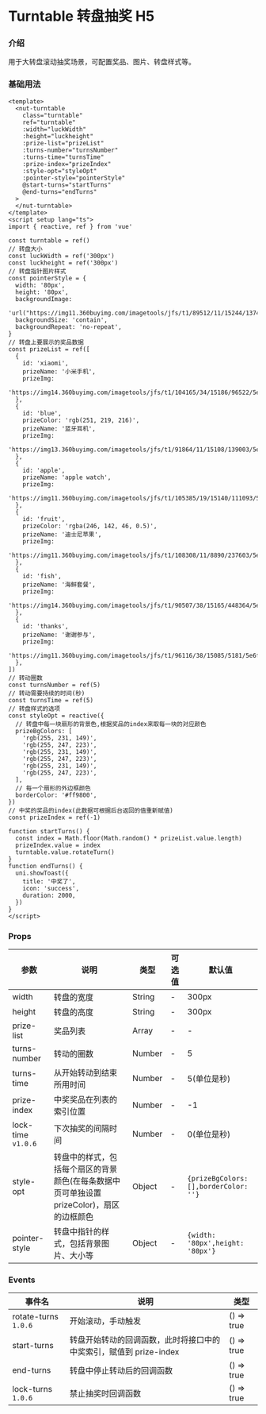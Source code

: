 # Turntable 转盘抽奖  <Badge type="warning">H5</Badge>

### 介绍

用于大转盘滚动抽奖场景，可配置奖品、图片、转盘样式等。

### 基础用法

```vue
<template>
  <nut-turntable
    class="turntable"
    ref="turntable"
    :width="luckWidth"
    :height="luckheight"
    :prize-list="prizeList"
    :turns-number="turnsNumber"
    :turns-time="turnsTime"
    :prize-index="prizeIndex"
    :style-opt="styleOpt"
    :pointer-style="pointerStyle"
    @start-turns="startTurns"
    @end-turns="endTurns"
  >
  </nut-turntable>
</template>
<script setup lang="ts">
import { reactive, ref } from 'vue'

const turntable = ref()
// 转盘大小
const luckWidth = ref('300px')
const luckheight = ref('300px')
// 转盘指针图片样式
const pointerStyle = {
  width: '80px',
  height: '80px',
  backgroundImage:
    'url("https://img11.360buyimg.com/imagetools/jfs/t1/89512/11/15244/137408/5e6f15edEf57fa3ff/cb57747119b3bf89.png")',
  backgroundSize: 'contain',
  backgroundRepeat: 'no-repeat',
}
// 转盘上要展示的奖品数据
const prizeList = ref([
  {
    id: 'xiaomi',
    prizeName: '小米手机',
    prizeImg:
      'https://img14.360buyimg.com/imagetools/jfs/t1/104165/34/15186/96522/5e6f1435E46bc0cb0/d4e878a15bfd9362.png',
  },
  {
    id: 'blue',
    prizeColor: 'rgb(251, 219, 216)',
    prizeName: '蓝牙耳机',
    prizeImg:
      'https://img13.360buyimg.com/imagetools/jfs/t1/91864/11/15108/139003/5e6f146dE1c7b511d/1ddc5aa6e502060a.jpg',
  },
  {
    id: 'apple',
    prizeName: 'apple watch',
    prizeImg:
      'https://img11.360buyimg.com/imagetools/jfs/t1/105385/19/15140/111093/5e6f1506E48bd0dfb/829a98a8cdb4c27f.png',
  },
  {
    id: 'fruit',
    prizeColor: 'rgba(246, 142, 46, 0.5)',
    prizeName: '迪士尼苹果',
    prizeImg:
      'https://img11.360buyimg.com/imagetools/jfs/t1/108308/11/8890/237603/5e6f157eE489cccf1/26e0437cfd93b9c8.png',
  },
  {
    id: 'fish',
    prizeName: '海鲜套餐',
    prizeImg:
      'https://img14.360buyimg.com/imagetools/jfs/t1/90507/38/15165/448364/5e6f15b4E5df0c718/4bd4c3d375eec312.png',
  },
  {
    id: 'thanks',
    prizeName: '谢谢参与',
    prizeImg:
      'https://img11.360buyimg.com/imagetools/jfs/t1/96116/38/15085/5181/5e6f15d1E48e31d30/71353b61dff705d4.png',
  },
])
// 转动圈数
const turnsNumber = ref(5)
// 转动需要持续的时间(秒)
const turnsTime = ref(5)
// 转盘样式的选项
const styleOpt = reactive({
  // 转盘中每一块扇形的背景色,根据奖品的index来取每一块的对应颜色
  prizeBgColors: [
    'rgb(255, 231, 149)',
    'rgb(255, 247, 223)',
    'rgb(255, 231, 149)',
    'rgb(255, 247, 223)',
    'rgb(255, 231, 149)',
    'rgb(255, 247, 223)',
  ],
  // 每一个扇形的外边框颜色
  borderColor: '#ff9800',
})
// 中奖的奖品的index(此数据可根据后台返回的值重新赋值)
const prizeIndex = ref(-1)

function startTurns() {
  const index = Math.floor(Math.random() * prizeList.value.length)
  prizeIndex.value = index
  turntable.value.rotateTurn()
}
function endTurns() {
  uni.showToast({
    title: '中奖了',
    icon: 'success',
    duration: 2000,
  })
}
</script>
```

### Props

| 参数               | 说明                                                                                    | 类型   | 可选值 | 默认值                                |
|--------------------|---------------------------------------------------------------------------------------|--------|--------|---------------------------------------|
| width              | 转盘的宽度                                                                              | String | -      | 300px                                 |
| height             | 转盘的高度                                                                              | String | -      | 300px                                 |
| prize-list         | 奖品列表                                                                                | Array  | -      | -                                     |
| turns-number       | 转动的圈数                                                                              | Number | -      | 5                                     |
| turns-time         | 从开始转动到结束所用时间                                                                | Number | -      | 5(单位是秒)                           |
| prize-index        | 中奖奖品在列表的索引位置                                                                | Number | -      | -1                                    |
| lock-time `v1.0.6` | 下次抽奖的间隔时间                                                                      | Number | -      | 0(单位是秒)                           |
| style-opt          | 转盘中的样式，包括每个扇区的背景颜色(在每条数据中页可单独设置 prizeColor)，扇区的边框颜色 | Object | -      | `{prizeBgColors: [],borderColor: ''}` |
| pointer-style      | 转盘中指针的样式，包括背景图片、大小等                                                    | Object | -      | `{width: '80px',height: '80px'}`      |

### Events

| 事件名                | 说明                                                               | 类型 |
| --------------------- | ------------------------------------------------------------------ | -------- |
| rotate-turns `1.0.6` | 开始滚动，手动触发                                                 | () => true        |
| start-turns           | 转盘开始转动的回调函数，此时将接口中的中奖索引，赋值到 prize-index | () => true        |
| end-turns             | 转盘中停止转动后的回调函数                                         | () => true       |
| lock-turns `1.0.6`   | 禁止抽奖时回调函数                                                 | () => true        |
